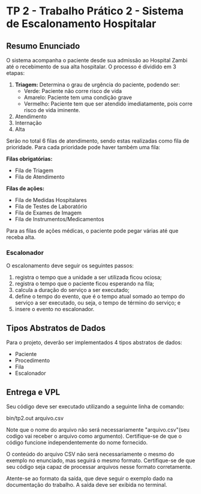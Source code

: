 # TP 2 - Trabalho Prático 2 - Sistema de Escalonamento Hospitalar

## Resumo Enunciado

O sistema acompanha o paciente desde sua admissão ao Hospital Zambi até o recebimento de sua alta hospitalar. O processo é dividido em 3 etapas:

1. **Triagem:** Determina o grau de urgência do paciente, podendo ser:
    - Verde: Paciente não corre risco de vida
    - Amarelo: Paciente tem uma condição grave
    - Vermelho: Paciente tem que ser atendido imediatamente, pois corre risco de vida iminente.
2. Atendimento 
3. Internação
4. Alta

Serão no total 6 filas de atendimento, sendo estas realizadas como fila de prioridade. Para cada prioridade pode haver também uma fila:

**Filas obrigatórias:**

- Fila de Triagem
- Fila de Atendimento

**Filas de ações:**

- Fila de Medidas Hospitalares 
- Fila de Testes de Laboratório
- Fila de Exames de Imagem
- Fila de Instrumentos/Medicamentos

Para as filas de ações médicas, o paciente pode pegar várias até que receba alta. 


### Escalonador

O escalonamento deve seguir os seguintes passos:

1. registra o tempo que a unidade a ser utilizada ficou ociosa;
2. registra o tempo que o paciente ficou esperando na fila;
3. calcula a duração do serviço a ser executado;
4. define o tempo do evento, que é o tempo atual somado ao tempo do serviço a ser
executado, ou seja, o tempo de término do serviço; e
5. insere o evento no escalonador.

## Tipos Abstratos de Dados

Para o projeto, deverão ser implementados 4 tipos abstratos de dados:
- Paciente
- Procedimento
- Fila
- Escalonador

## Entrega e VPL

Seu código deve ser executado utilizando a seguinte linha de comando:

bin/tp2.out arquivo.csv

Note que o nome do arquivo não será necessariamente "arquivo.csv"(seu codigo vai receber o arquivo como argumento). Certifique-se de que o código funcione independentemente do nome fornecido.

O conteúdo do arquivo CSV não será necessariamente o mesmo do exemplo no enunciado, mas seguirá o mesmo formato. Certifique-se de que seu código seja capaz de processar arquivos nesse formato corretamente.

Atente-se ao formato da saída, que deve seguir o exemplo dado na documentação do trabalho. A saída deve ser exibida no terminal.